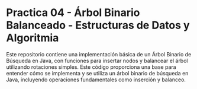 # Practica 04 - Árbol Binario Balanceado - Estructuras de Datos y Algoritmia

Este repositorio contiene una implementación básica de un Árbol Binario de Búsqueda en Java, con funciones para insertar nodos y balancear el árbol utilizando rotaciones simples.
Este código proporciona una base para entender cómo se implementa y se utiliza un árbol binario de búsqueda en Java, incluyendo operaciones fundamentales como inserción y balanceo.

